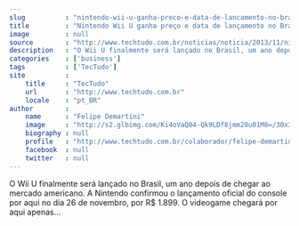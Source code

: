 ```yaml
---
slug          : "nintendo-wii-u-ganha-preco-e-data-de-lancamento-no-brasil"
title         : "Nintendo Wii U ganha preço e data de lançamento no Brasil"
image         : null
source        : "http://www.techtudo.com.br/noticias/noticia/2013/11/nintendo-wii-u-ganha-preco-e-data-de-lancamento-no-brasil.html"
description   : "O Wii U finalmente será lançado no Brasil, um ano depois de chegar ao mercado americano. A Nintendo confirmou o lançamento oficial do console por aqui no dia 26 de novembro, por R$ 1.899. O videogame chegará por aqui apenas..."
categories    : ['business']
tags          : ['TecTudo']
site          :
    title     : "TecTudo"
    url       : "http://www.techtudo.com.br"
    locale    : "pt_BR"
author        :
    name      : "Felipe Demartini"
    image     : "http://s2.glbimg.com/Ki4oVaQ04-Qk9LDf8jmm20u01M8=/30x30/s2.glbimg.com/Jj9c7n6bM-s0N2bN0Dpvebq_QL0=/140x140/s.glbimg.com/po/tt2/f/original/2013/11/12/img_0843_1.jpg"
    biography : null
    profile   : "http://www.techtudo.com.br/colaborador/felipe-demartini.html"
    facebook  : null
    twitter   : null
---
```


O Wii U finalmente será lançado no Brasil, um ano depois de chegar ao mercado americano. A Nintendo confirmou o lançamento oficial do console por aqui no dia 26 de novembro, por R$ 1.899. O videogame chegará por aqui apenas...
